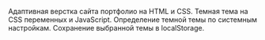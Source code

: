 Адаптивная верстка сайта портфолио на HTML и CSS. Темная тема на CSS переменных и JavaScript. Определение темной темы по системным настройкам. Сохранение выбранной темы в localStorage. 
